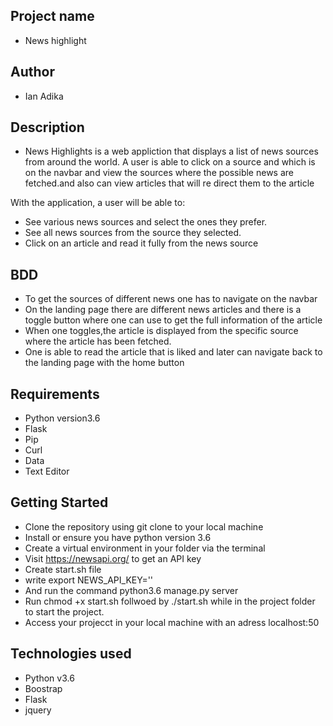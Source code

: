 ## Project name
- News highlight

## Author
- Ian Adika

## Description
- News Highlights is a web appliction that displays a list of news sources     from around the world. A user is able to click on a source and which is on   the navbar and view the sources where the possible news are fetched.and      also can view articles that will re direct them to the article
 
 With the application, a user will be able to:
 
- See various news sources and select the ones they prefer.
- See all news sources from the source they selected.
- Click on an article and read it fully from the news source

## BDD
- To get the sources of different news one has to navigate on the navbar
- On the landing page there are different news articles and there is a toggle button where one can use to get the full information of the article
- When one toggles,the article is displayed from the specific source where the article has been fetched.
- One is able to read the article that is liked and later can navigate back to the landing page with the home button

## Requirements
- Python version3.6
- Flask
- Pip
- Curl
- Data 
- Text Editor

## Getting Started
- Clone the repository using git clone to your local machine
- Install or ensure you have python version 3.6
- Create a virtual environment in your folder via the terminal
- Visit https://newsapi.org/ to get an API key
- Create start.sh file 
- write  export NEWS_API_KEY='<Your-Api-Key>'
- And run the command python3.6 manage.py server
- Run chmod +x start.sh follwoed by ./start.sh while in the project folder to start the project.
- Access your projecct in your local machine with an adress localhost:50

## Technologies used
- Python v3.6
- Boostrap
- Flask
- jquery